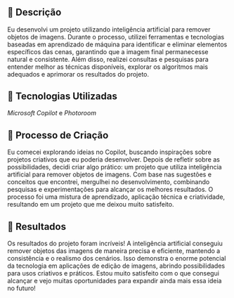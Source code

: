 #

## 📒 Descrição
Eu desenvolvi um projeto utilizando inteligência artificial para remover objetos de imagens. Durante o processo, utilizei ferramentas e tecnologias baseadas em aprendizado de máquina para identificar e eliminar elementos específicos das cenas, garantindo que a imagem final permanecesse natural e consistente. Além disso, realizei consultas e pesquisas para entender melhor as técnicas disponíveis, explorar os algoritmos mais adequados e aprimorar os resultados do projeto.

## 🤖 Tecnologias Utilizadas
*Microsoft Copilot* e *Photoroom*

## 🧐 Processo de Criação
Eu comecei explorando ideias no Copilot, buscando inspirações sobre projetos criativos que eu poderia desenvolver. Depois de refletir sobre as possibilidades, decidi criar algo prático: um projeto que utiliza inteligência artificial para remover objetos de imagens. Com base nas sugestões e conceitos que encontrei, mergulhei no desenvolvimento, combinando pesquisas e experimentações para alcançar os melhores resultados. O processo foi uma mistura de aprendizado, aplicação técnica e criatividade, resultando em um projeto que me deixou muito satisfeito.

## 🚀 Resultados
Os resultados do projeto foram incríveis! A inteligência artificial conseguiu remover objetos das imagens de maneira precisa e eficiente, mantendo a consistência e o realismo dos cenários. Isso demonstra o enorme potencial da tecnologia em aplicações de edição de imagens, abrindo possibilidades para usos criativos e práticos. Estou muito satisfeito com o que consegui alcançar e vejo muitas oportunidades para expandir ainda mais essa ideia no futuro!
